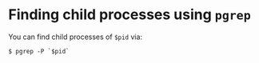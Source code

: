 # Finding child processes using `pgrep`

You can find child processes of `$pid` via:

```
$ pgrep -P `$pid`
```
